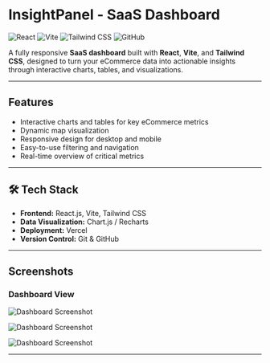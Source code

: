 # InsightPanel - SaaS Dashboard

![React](https://img.shields.io/badge/React-61DAFB?style=flat-square&logo=react&logoColor=white)
![Vite](https://img.shields.io/badge/Vite-646CFF?style=flat-square&logo=vite&logoColor=white)
![Tailwind CSS](https://img.shields.io/badge/Tailwind_CSS-06B6D4?style=flat-square&logo=tailwind-css&logoColor=white)
![GitHub](https://img.shields.io/badge/GitHub-181717?style=flat-square&logo=github&logoColor=white)

A fully responsive **SaaS dashboard** built with **React**, **Vite**, and **Tailwind CSS**, designed to turn your eCommerce data into actionable insights through interactive charts, tables, and visualizations.

---

## Features
- Interactive charts and tables for key eCommerce metrics  
- Dynamic map visualization  
- Responsive design for desktop and mobile  
- Easy-to-use filtering and navigation  
- Real-time overview of critical metrics  

---

## 🛠 Tech Stack
- **Frontend:** React.js, Vite, Tailwind CSS  
- **Data Visualization:** Chart.js / Recharts  
- **Deployment:** Vercel  
- **Version Control:** Git & GitHub  

---

## Screenshots

### Dashboard View
![Dashboard Screenshot](images/dashboard1-light.png)

![Dashboard Screenshot](images/dashboard2-light.png)

![Dashboard Screenshot](images/dashboard3-light.png)


---


